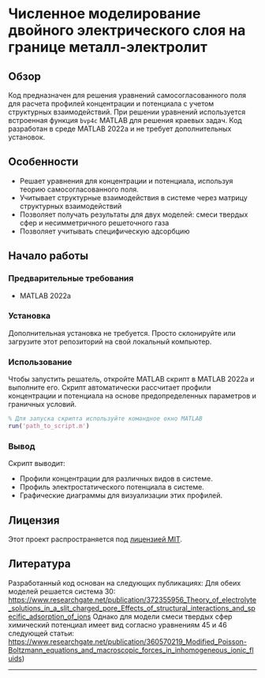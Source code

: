 
# Численное моделирование двойного электрического слоя на границе металл-электролит

## Обзор
Код предназначен для решения уравнений самосогласованного поля для расчета профилей концентрации и потенциала с учетом структурных взаимодействий. При решении уравнений используется встроенная функция `bvp4c` MATLAB для решения краевых задач. Код разработан в среде MATLAB 2022a и не требует дополнительных установок.

## Особенности
- Решает уравнения для концентрации и потенциала, используя теорию самосогласованного поля.
- Учитывает структурные взаимодействия в системе через матрицу структурных взаимодействий
- Позволяет получать результаты для двух моделей: смеси твердых сфер и несимметричного решеточного газа
- Позволяет учитывать специфическую адсорбцию

## Начало работы

### Предварительные требования
- MATLAB 2022a

### Установка
Дополнительная установка не требуется. Просто склонируйте или загрузите этот репозиторий на свой локальный компьютер.

### Использование
Чтобы запустить решатель, откройте MATLAB скрипт в MATLAB 2022a и выполните его. Скрипт автоматически рассчитает профили концентрации и потенциала на основе предопределенных параметров и граничных условий.

```matlab
% Для запуска скрипта используйте командное окно MATLAB
run('path_to_script.m')
```

### Вывод
Скрипт выводит:
- Профили концентрации для различных видов в системе.
- Профиль электростатического потенциала в системе.
- Графические диаграммы для визуализации этих профилей.


## Лицензия
Этот проект распространяется под [лицензией MIT](LICENSE.md).

## Литература
Разработанный код основан на следующих публикациях:
Для обеих моделей решается система 30:
https://www.researchgate.net/publication/372355956_Theory_of_electrolyte_solutions_in_a_slit_charged_pore_Effects_of_structural_interactions_and_specific_adsorption_of_ions
Однако для модели смеси твердых сфер химический потенциал имеет вид согласно уравнениям 45 и 46 следующей статьи: 
https://www.researchgate.net/publication/360570219_Modified_Poisson-Boltzmann_equations_and_macroscopic_forces_in_inhomogeneous_ionic_fluids)

---
